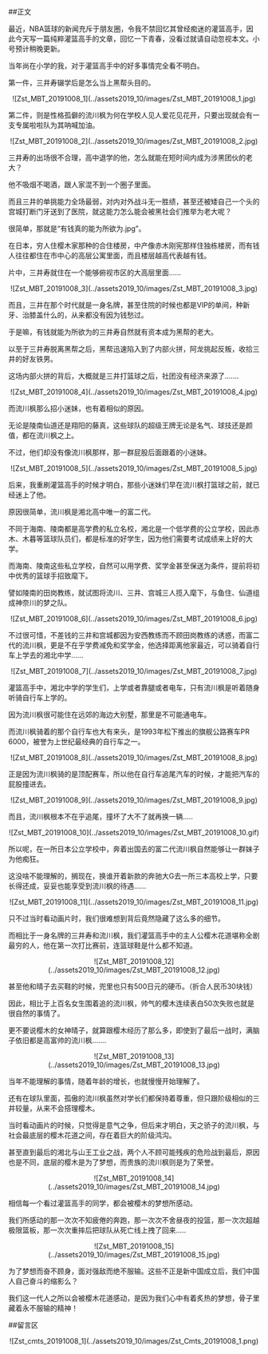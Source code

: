 ##正文

最近，NBA篮球的新闻充斥于朋友圈，令我不禁回忆其曾经痴迷的灌篮高手，因此今天写一篇纯粹灌篮高手的文章，回忆一下青春，没看过就请自动忽视本文。小号预计稍晚更新。

当年尚在小学的我，对于灌篮高手中的好多事情完全看不明白。

第一件，三井寿辍学后是怎么当上黑帮头目的。

 <div align="center">![Zst_MBT_20191008_1](../assets2019_10/images/Zst_MBT_20191008_1.jpg)</div>

第二件，则是性格孤僻的流川枫为何在学校人见人爱花见花开，只要出现就会有一支专属啦啦队为其呐喊加油。

 <div align="center">![Zst_MBT_20191008_2](../assets2019_10/images/Zst_MBT_20191008_2.jpg)</div>

三井寿的出场很不合理，高中退学的他，怎么就能在短时间内成为涉黑团伙的老大？

他不吸烟不喝酒，跟人家混不到一个圈子里面。

而且三井的单挑能力全场最弱，对内对外战斗无一胜绩，甚至还被矮自己一个头的宫城打断门牙送到了医院，就这能力怎么能会被黑社会们推举为老大呢？

很简单，那就是“有钱真的能为所欲为.jpg”。

在日本，穷人住樱木家那种的合住楼房，中产像赤木刚宪那样住独栋楼房，而有钱人往往都住在市中心的高层公寓里面，而且楼层越高代表越有钱。

片中，三井寿就住在一个能够俯视市区的大高层里面......

 <div align="center">![Zst_MBT_20191008_3](../assets2019_10/images/Zst_MBT_20191008_3.jpg)</div>

而且，三井在那个时代就是一身名牌，甚至住院的时候也都是VIP的单间，种新牙、治膝盖什么的，从来都没有因为钱愁过。

于是嘛，有钱就能为所欲为的三井寿自然就有资本成为黑帮的老大。

以至于三井寿脱离黑帮之后，黑帮迅速陷入到了内部火拼，阿龙挑起反叛，收拾三井的好友铁男。

这场内部火拼的背后，大概就是三井打篮球之后，社团没有经济来源了.......

 <div align="center">![Zst_MBT_20191008_4](../assets2019_10/images/Zst_MBT_20191008_4.jpg)</div>

而流川枫那么招小迷妹，也有着相似的原因。

无论是陵南仙道还是翔阳的藤真，这些球队的超级王牌无论是名气、球技还是颜值，都在流川枫之上。

不过，他们却没有像流川枫那样，那一群屁股后面跟着的小迷妹。

 <div align="center">![Zst_MBT_20191008_5](../assets2019_10/images/Zst_MBT_20191008_5.jpg)</div>

后来，我重刷灌篮高手的时候才明白，那些小迷妹们早在流川枫打篮球之前，就已经迷上了他。

原因很简单，流川枫是湘北高中唯一的富二代。

不同于海南、陵南都是高学费的私立名校，湘北是一个低学费的公立学校，因此赤木、木暮等篮球队员们，都是标准的好学生，因为他们需要考试成绩来上好的大学。

而海南、陵南这些私立学校，自然可以用学费、奖学金甚至保送为条件，提前将初中优秀的篮球手招致麾下。

譬如陵南的田岗教练，就试图将流川、三井、宫城三人揽入麾下，与鱼住、仙道组成神奈川的梦之队。

 <div align="center">![Zst_MBT_20191008_6](../assets2019_10/images/Zst_MBT_20191008_6.jpg)</div>

不过很可惜，不差钱的三井和宫城都因为安西教练而不顾田岗教练的诱惑，而富二代的流川枫，更是不在乎学费减免和奖学金，他选择距离他家最近，可以骑着自行车上学去的湘北中学......

 <div align="center">![Zst_MBT_20191008_7](../assets2019_10/images/Zst_MBT_20191008_7.jpg)</div>

灌篮高手中，湘北中学的学生们，上学或者靠腿或者电车，只有流川枫是听着随身听骑自行车上学的。

因为流川枫很可能住在远郊的海边大别墅，那里是不可能通电车。

而流川枫骑着的那个自行车也大有来头，是1993年松下推出的旗舰公路赛车PR 6000，被誉为上世纪最经典的自行车之一。

 <div align="center">![Zst_MBT_20191008_8](../assets2019_10/images/Zst_MBT_20191008_8.jpg)</div>

正是因为流川枫骑的是顶配赛车，所以他在自行车追尾汽车的时候，才能把汽车的屁股撞进去。

 <div align="center">![Zst_MBT_20191008_9](../assets2019_10/images/Zst_MBT_20191008_9.jpg)</div>

而且，流川枫根本不在乎追尾，撞坏了大不了就再换一辆.....

 <div align="center">![Zst_MBT_20191008_10](../assets2019_10/images/Zst_MBT_20191008_10.gif)</div>

所以呢，在一所日本公立学校中，奔着出国去的富二代流川枫自然能够让一群妹子为他痴狂。

这没啥不能理解的，搁现在，换谁开着新款的奔驰大G去一所三本高校上学，只要长得还成，妥妥也能享受到流川枫的待遇......

 <div align="center">![Zst_MBT_20191008_11](../assets2019_10/images/Zst_MBT_20191008_11.jpg)</div>

只不过当时看动画片时，我们很难想到背后竟然隐藏了这么多的细节。

而相比于一身名牌的三井寿和流川枫，我们灌篮高手中的主人公樱木花道堪称全剧最穷的人，他在第一次打比赛前，连篮球鞋是什么都不知道。

 <div align="center">![Zst_MBT_20191008_12](../assets2019_10/images/Zst_MBT_20191008_12.jpg)</div>

甚至他和晴子去买鞋的时候，兜里也只有500日元的硬币。（折合人民币30块钱）

因此，相比于上百名女生围着追的流川枫，帅气的樱木连续表白50次失败也就是很自然的事情了。

更不要说樱木的女神晴子，就算跟樱木经历了那么多，即使到了最后一战时，满脑子依旧都是高富帅的流川枫.......

 <div align="center">![Zst_MBT_20191008_13](../assets2019_10/images/Zst_MBT_20191008_13.jpg)</div>

当年不能理解的事情，随着年龄的增长，也就慢慢开始理解了。

还有在球队里面，孤傲的流川枫虽然对学长们都保持着尊重，但只跟阶级相似的三井较量，从来不会搭理樱木。

当时看动画片的时候，只觉得是意气之争，但后来才明白，天之骄子的流川枫，与社会最底层的樱木花道之间，存在着巨大的阶级鸿沟。

甚至直到最后的湘北与山王工业之战，两个人不顾可能残疾的危险战到最后，原因也是不同，底层的樱木是为了梦想，而贵族的流川枫则是为了荣誉。

 <div align="center">![Zst_MBT_20191008_14](../assets2019_10/images/Zst_MBT_20191008_14.jpg)</div>

相信每一个看过灌篮高手的同学，都会被樱木的梦想所感动。

我们所感动的那一次次不知疲倦的奔跑，那一次次不舍昼夜的投篮，那一次次超越极限篮板，那一次次重摔后把球队从死亡线上拽了回来.....
 
 <div align="center">![Zst_MBT_20191008_15](../assets2019_10/images/Zst_MBT_20191008_15.jpg)</div>

为了梦想而奋不顾身，面对强敌而绝不服输。这些不正是新中国成立后，我们中国人自己奋斗的缩影么？

我们这一代人之所以会被樱木花道感动，是因为我们心中有着炙热的梦想，骨子里藏着永不服输的精神！ 

##留言区
 <div align="center">![Zst_cmts_20191008_1](../assets2019_10/images/Zst_Cmts_20191008_1.png)</div>